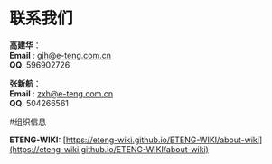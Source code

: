 # 联系我们

__高建华__：  
__Email__ : gjh@e-teng.com.cn  
__QQ__: 596902726  

__张新航__：  
__Email__ : zxh@e-teng.com.cn  
__QQ__: 504266561  


#组织信息  

__ETENG-WIKI:__
[https://eteng-wiki.github.io/ETENG-WIKI/about-wiki](https://eteng-wiki.github.io/ETENG-WIKI/about-wiki)